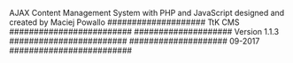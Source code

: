 AJAX Content Management System with PHP and JavaScript designed and created by Maciej Powallo
####################          TtK CMS          #########################
####################       Version 1.1.3        ########################
####################          09-2017          #########################